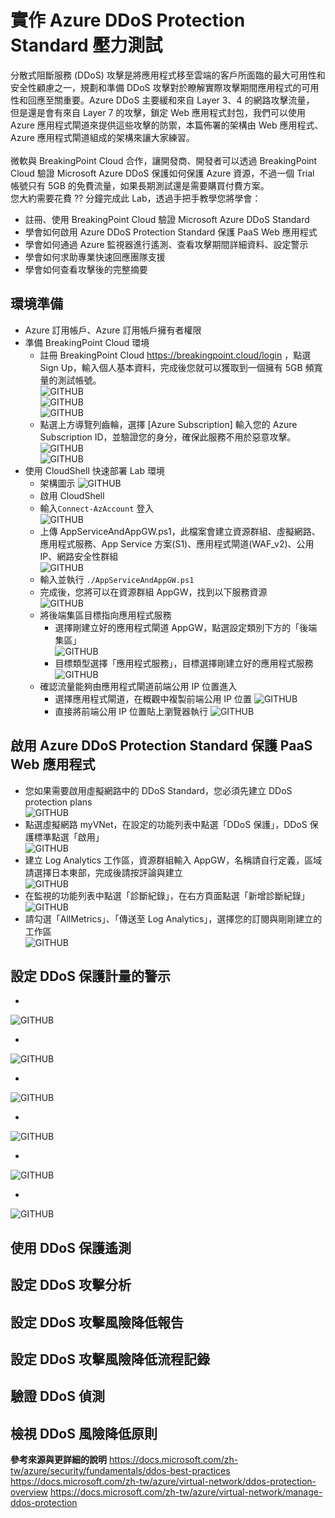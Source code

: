 # 實作 Azure DDoS Protection Standard 壓力測試<br>
分散式阻斷服務 (DDoS) 攻擊是將應用程式移至雲端的客戶所面臨的最大可用性和安全性顧慮之一，規劃和準備 DDoS 攻擊對於瞭解實際攻擊期間應用程式的可用性和回應至關重要。Azure DDoS 主要緩和來自 Layer 3、4 的網路攻擊流量，
 但是還是會有來自 Layer 7 的攻擊，鎖定 Web 應用程式封包，我們可以使用 Azure 應用程式閘道來提供這些攻擊的防禦，本篇佈署的架構由 Web 應用程式、Azure 應用程式閘道組成的架構來讓大家練習。<br><br>
微軟與 BreakingPoint Cloud 合作，讓開發商、開發者可以透過 BreakingPoint Cloud 驗證 Microsoft Azure DDoS 保護如何保護 Azure 資源，不過一個 Trial 帳號只有 5GB 的免費流量，如果長期測試還是需要購買付費方案。<br>
 您大約需要花費 ?? 分鐘完成此 Lab，透過手把手教學您將學會：<br>
 - 註冊、使用 BreakingPoint Cloud 驗證 Microsoft Azure DDoS Standard<br>
 - 學會如何啟用 Azure DDoS Protection Standard 保護 PaaS Web 應用程式<br>
 - 學會如何通過 Azure 監視器進行遙測、查看攻擊期間詳細資料、設定警示<br>
 - 學會如何求助專業快速回應團隊支援<br>
 - 學會如何查看攻擊後的完整摘要<br>

## 環境準備 <br>
 - Azure 訂用帳戶、Azure 訂用帳戶擁有者權限<br>
 - 準備 BreakingPoint Cloud 環境<br>
	- 註冊 BreakingPoint Cloud https://breakingpoint.cloud/login ，點選 Sign Up，輸入個人基本資料，完成後您就可以獲取到一個擁有 5GB 頻寬量的測試帳號。<br>
	![GITHUB](https://github.com/BrianHsing/Azure-DDoS-Stress-Testing/blob/master/DDoSImage/signup.PNG "signup")<br>
	![GITHUB](https://github.com/BrianHsing/Azure-DDoS-Stress-Testing/blob/master/DDoSImage/signup2.PNG "signup2")<br>
	![GITHUB](https://github.com/BrianHsing/Azure-DDoS-Stress-Testing/blob/master/DDoSImage/signup3.PNG "signup3")<br>
	- 點選上方導覽列齒輪，選擇 [Azure Subscription] 輸入您的 Azure Subscription ID，並驗證您的身分，確保此服務不用於惡意攻擊。<br>
	![GITHUB](https://github.com/BrianHsing/Azure-DDoS-Stress-Testing/blob/master/DDoSImage/signup4.PNG "signup4")<br>
	![GITHUB](https://github.com/BrianHsing/Azure-DDoS-Stress-Testing/blob/master/DDoSImage/signup5.PNG "signup5")<br>
 - 使用 CloudShell 快速部署 Lab 環境
	- 架構圖示
	![GITHUB](https://github.com/BrianHsing/Azure-DDoS-Stress-Testing/blob/master/DDoSImage/lab-architecture.PNG "lab-architecture")<br>
	- 啟用 CloudShell<br>
    - 輸入`Connect-AzAccount` 登入<br>
	![GITHUB](https://github.com/BrianHsing/Azure-DDoS-Stress-Testing/blob/master/DDoSImage/loginCloudShell.PNG "loginCloudShell")<br>
	- 上傳 AppServiceAndAppGW.ps1，此檔案會建立資源群組、虛擬網路、應用程式服務、App Service 方案(S1)、應用程式閘道(WAF_v2)、公用 IP、網路安全性群組<br>
	![GITHUB](https://github.com/BrianHsing/Azure-DDoS-Stress-Testing/blob/master/DDoSImage/uploadps.PNG "uploadps")<br>
	- 輸入並執行 `./AppServiceAndAppGW.ps1` <br>
	- 完成後，您將可以在資源群組 AppGW，找到以下服務資源<br>
	![GITHUB](https://github.com/BrianHsing/Azure-DDoS-Stress-Testing/blob/master/DDoSImage/services-list.PNG "services-list")<br>
	- 將後端集區目標指向應用程式服務<br>
		- 選擇剛建立好的應用程式閘道 AppGW，點選設定類別下方的「後端集區」<br>
		![GITHUB](https://github.com/BrianHsing/Azure-DDoS-Stress-Testing/blob/master/DDoSImage/backendpool.PNG "backendpool")<br>
		- 目標類型選擇「應用程式服務」，目標選擇剛建立好的應用程式服務<br>
		![GITHUB](https://github.com/BrianHsing/Azure-DDoS-Stress-Testing/blob/master/DDoSImage/backendpool2.PNG "backendpool2")<br>
	- 確認流量能夠由應用程式閘道前端公用 IP 位置進入
		- 選擇應用程式閘道，在概觀中複製前端公用 IP 位置
		![GITHUB](https://github.com/BrianHsing/Azure-DDoS-Stress-Testing/blob/master/DDoSImage/appgwinfo.PNG "appgwinfo")<br>
		- 直接將前端公用 IP 位置貼上瀏覽器執行
		![GITHUB](https://github.com/BrianHsing/Azure-DDoS-Stress-Testing/blob/master/DDoSImage/browsercheck.PNG "browsercheck")<br>

## 啟用 Azure DDoS Protection Standard 保護 PaaS Web 應用程式
 - 您如果需要啟用虛擬網路中的 DDoS Standard，您必須先建立 DDoS protection plans<br>
 ![GITHUB](https://github.com/BrianHsing/Azure-DDoS-Stress-Testing/blob/master/DDoSImage/createddosplan.PNG "createddosplan")<br>
 - 點選虛擬網路 myVNet，在設定的功能列表中點選「DDoS 保護」，DDoS 保護標準點選「啟用」<br>
 ![GITHUB](https://github.com/BrianHsing/Azure-DDoS-Stress-Testing/blob/master/DDoSImage/enableddosstd.PNG "enableddosstd")<br>
 - 建立 Log Analytics 工作區，資源群組輸入 AppGW，名稱請自行定義，區域請選擇日本東部，完成後請按評論與建立<br>
 ![GITHUB](https://github.com/BrianHsing/Azure-DDoS-Stress-Testing/blob/master/DDoSImage/createloganalytic.PNG "createloganalytic")<br>
 - 在監視的功能列表中點選「診斷紀錄」，在右方頁面點選「新增診斷紀錄」<br>
 ![GITHUB](https://github.com/BrianHsing/Azure-DDoS-Stress-Testing/blob/master/DDoSImage/diagsetting3.png "diagsetting3")<br>
 - 請勾選「AllMetrics」、「傳送至 Log Analytics」，選擇您的訂閱與剛剛建立的工作區<br>
 ![GITHUB](https://github.com/BrianHsing/Azure-DDoS-Stress-Testing/blob/master/DDoSImage/diagsetting4.png "diagsetting4")<br>
## 設定 DDoS 保護計量的警示
 - <br>
 ![GITHUB](https://github.com/BrianHsing/Azure-DDoS-Stress-Testing/blob/master/DDoSImage/metricsalert1.PNG "metricsalert1")<br>
 - <br>
 ![GITHUB](https://github.com/BrianHsing/Azure-DDoS-Stress-Testing/blob/master/DDoSImage/metricsalert2.PNG "metricsalert2")<br>
 - <br>
 ![GITHUB](https://github.com/BrianHsing/Azure-DDoS-Stress-Testing/blob/master/DDoSImage/metricsalert3.PNG "metricsalert3")<br>
 - <br>
 ![GITHUB](https://github.com/BrianHsing/Azure-DDoS-Stress-Testing/blob/master/DDoSImage/metricsalert4.PNG "metricsalert4")<br>
 - <br>
 ![GITHUB](https://github.com/BrianHsing/Azure-DDoS-Stress-Testing/blob/master/DDoSImage/metricsalert5.PNG "metricsalert5")<br>
 - <br>
 ![GITHUB](https://github.com/BrianHsing/Azure-DDoS-Stress-Testing/blob/master/DDoSImage/metricsalert6.PNG "metricsalert6")<br>
## 使用 DDoS 保護遙測

## 設定 DDoS 攻擊分析

## 設定 DDoS 攻擊風險降低報告

## 設定 DDoS 攻擊風險降低流程記錄

## 驗證 DDoS 偵測

## 檢視 DDoS 風險降低原則

**參考來源與更詳細的說明**
https://docs.microsoft.com/zh-tw/azure/security/fundamentals/ddos-best-practices
https://docs.microsoft.com/zh-tw/azure/virtual-network/ddos-protection-overview
https://docs.microsoft.com/zh-tw/azure/virtual-network/manage-ddos-protection

